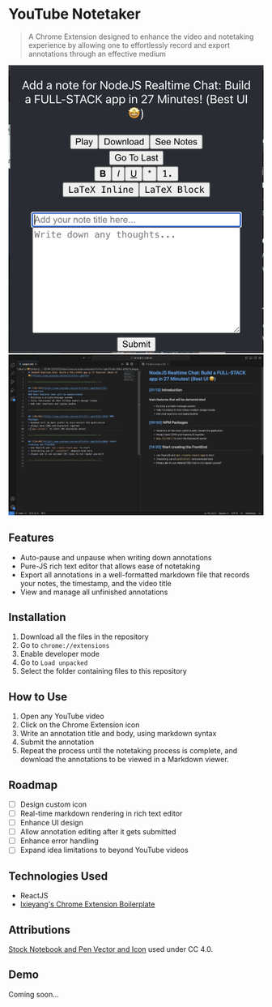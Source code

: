 # YouTube Notetaker
> A Chrome Extension designed to enhance the video and notetaking experience by allowing one to effortlessly record and export annotations through an effective medium

![Screenshot1](./img/Notetaker_1.png)
![Screenshot2](./img/Notetaker_2.png)

## Features
* Auto-pause and unpause when writing down annotations
* Pure-JS rich text editor that allows ease of notetaking
* Export all annotations in a well-formatted markdown file that records your notes, the timestamp, and the video title
* View and manage all unfinished annotations

## Installation
1. Download all the files in the repository
1. Go to `chrome://extensions`
1. Enable developer mode
1. Go to `Load unpacked`
1. Select the folder containing files to this repository

## How to Use
1. Open any YouTube video
1. Click on the Chrome Extension icon
1. Write an annotation title and body, using markdown syntax
1. Submit the annotation
1. Repeat the process until the notetaking process is complete, and download the annotations to be viewed in a Markdown viewer.

## Roadmap
- [ ] Design custom icon
- [ ] Real-time markdown rendering in rich text editor
- [ ] Enhance UI design
- [ ] Allow annotation editing after it gets submitted
- [ ] Enhance error handling
- [ ] Expand idea limitations to beyond YouTube videos

## Technologies Used
* ReactJS
* [lxieyang's Chrome Extension Boilerplate](https://github.com/lxieyang/chrome-extension-boilerplate-react)

## Attributions
[Stock Notebook and Pen Vector and Icon](https://vectorportal.com/vector/notebook-and-pen/34873) used under CC 4.0.

## Demo
Coming soon...

